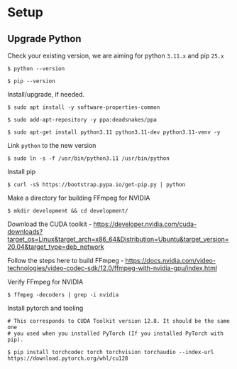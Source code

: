 # Setup

## Upgrade Python

Check your existing version, we are aiming for python `3.11.x` and pip `25.x`

```
$ python --version

$ pip --version
```

Install/upgrade, if needed.
```
$ sudo apt install -y software-properties-common

$ sudo add-apt-repository -y ppa:deadsnakes/ppa

$ sudo apt-get install python3.11 python3.11-dev python3.11-venv -y
```

Link `python` to the new version
```
$ sudo ln -s -f /usr/bin/python3.11 /usr/bin/python
```

Install pip
```
$ curl -sS https://bootstrap.pypa.io/get-pip.py | python
```

Make a directory for building FFmpeg for NVIDIA
```
$ mkdir development && cd development/
```

Download the CUDA toolkit - https://developer.nvidia.com/cuda-downloads?target_os=Linux&target_arch=x86_64&Distribution=Ubuntu&target_version=20.04&target_type=deb_network


Follow the steps here to build FFmpeg - https://docs.nvidia.com/video-technologies/video-codec-sdk/12.0/ffmpeg-with-nvidia-gpu/index.html

Verify FFmpeg for NVIDIA
```
$ ffmpeg -decoders | grep -i nvidia
```

Install pytorch and tooling
```
# This corresponds to CUDA Toolkit version 12.8. It should be the same one
# you used when you installed PyTorch (If you installed PyTorch with pip).

$ pip install torchcodec torch torchvision torchaudio --index-url https://download.pytorch.org/whl/cu128
```
